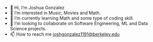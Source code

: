 - 👋 Hi, I’m Joshua Gonzalez
- 👀 I’m interested in Music, Movies and Math.
- 🌱 I’m currently learning Math and some type of coding skill.
- 💞️ I’m looking to collaborate on Software Engineering, ML and Data Science projects.
- 📫 How to reach me joshgonzalez1191@berkeley.edu

<!---
Josh-G91/Josh-G91 is a ✨ special ✨ repository because its `README.md` (this file) appears on your GitHub profile.
You can click the Preview link to take a look at your changes.
--->
